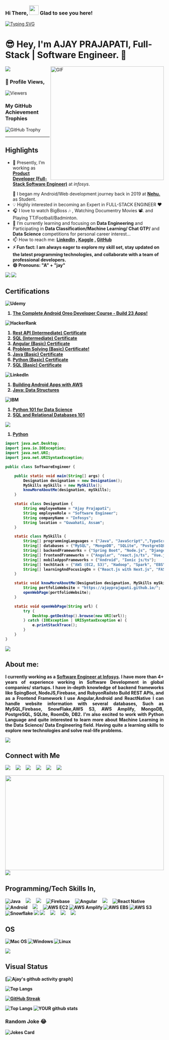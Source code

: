  

### Hi There, <img src="https://raw.githubusercontent.com/iampavangandhi/iampavangandhi/master/gifs/Hi.gif" width="30px" >   Glad to see you here!

[![Typing SVG](https://readme-typing-svg.herokuapp.com/?size=45&width=600&center=true&vCenter=true&color=FD428E&font=Maven+Pro&lines=Hey,+I%27m+Backend+Developer;Hey,+I%27m+Front+End+Developer;Hey,+I%27m+Full+Stack+Developer)](https://git.io/typing-svg)
# 😎 Hey, I'm **AJAY PRAJAPATI**, Full-Stack | Software Engineer. 🔰 

<!-- 

<div class="text-danger"> <b> Thanks to Reach out My Page here, </b> </div> -->

<!--  https://user-images.githubusercontent.com/57037068/88589670-8c77e580-d06a-11ea-8067-696c17a6a496.gif   -->

<img src="https://raw.githubusercontent.com/andreasbm/readme/master/assets/lines/water.png" />

<img align="right" alt="GIF" src="https://gifimage.net/wp-content/uploads/2018/06/trabajo-gif-4.gif" width="360"/>

### :eyes: Profile Views,
<img alt="Viewers" src="https://komarev.com/ghpvc/?username=xclusive43&color=green&style=flat-square"/>

### My GitHub Achievement Trophies
![GitHub Trophy](https://github-profile-trophy.vercel.app/?username=xclusive43&theme=discord)
<!-- Place this tag where you want the button to render. -->
<!-- <a class="github-button" href="https://github.com/vikas-ukani" data-color-scheme="no-preference: dark; light: light; dark: dark;" data-size="large" aria-label="Follow @vikas-ukani on GitHub">Follow @vikas-ukani</a> -->

<!-- <img src="https://raw.githubusercontent.com/andreasbm/readme/master/assets/lines/colored.png" /> -->
<hr />

## Highlights

<ul>
 
 <li> <p class="text-align: justify;">🔭 Presently, I’m working as <a href="https://www.linkedin.com/in/ajay-prajapati%F0%9F%A6%BE-294b401ab/"><b>Product Developer (Full-Stack Software Engineer)</b></a> at <i>infosys</i>.</p></li
 <li> 💼 I began my Android/Web development journey back in 2019 at <a href="https://www.nehu.ac.in/"><b>Nehu.</b> </a> as Student.</li>
 
 <li> 💡 Highly interested in becoming an Expert in FULL-STACK ENGINEER ❤️</li>
 <li> 🎧 I love to watch BigBoss 🎶 , Watching Documentry Movies 📽️. and Playing TT/Football/Badminton.</li>
 
 <li> 🌱 I’m currently learning and focusing on <b>Data Engineering</b> and Participating in <b>Data Classification/Machine Learning/ Chat GTP/</b> and <b>Data Science</b> competitions for personal career interest...</li>
 <li> 📫 How to reach me: <b> <a href="https://www.linkedin.com/in/ajay-prajapati%F0%9F%A6%BE-294b401ab/" target="_blank" class="text-primary"> LinkedIn</a> , <a href="https://www.kaggle.com/ajayprajapati123" target="_blank" class="text-info"> Kaggle</a> , <a href="https://github.com/xclusive43" target="_blank" class="text-dark"> GitHub</a> </li>
 
  <li> ⚡ Fun fact: I am always eager to explore my skill set, stay updated on the latest programming technologies, and collaborate with a team of professional developers.</li>
  <li> 😄 Pronouns: <b>"A"</b> + <b>"jay"</b> </li>
  
</ul>

<img src="https://raw.githubusercontent.com/andreasbm/readme/master/assets/lines/dark.png" />
<img src="https://raw.githubusercontent.com/andreasbm/readme/master/assets/lines/colored.png" />

## Certifications
![Udemy](https://img.shields.io/badge/Udemy-Online_Courses-orange) </br>
1. <a href="https://www.udemy.com/certificate/UC-3b8f0eee-87ec-4322-a0e6-d0be21c53b5d/">The Complete Android Oreo Developer Course - Build 23 Apps!</a> </br>

![HackerRank](https://img.shields.io/badge/HackerRank-2EC866?style=for-the-badge&logo=hackerrank&logoColor=white) </br>
1. <a href="https://www.hackerrank.com/certificates/6e0825be6076">Rest API (Intermediate) Certificate</a> </br>
2. <a href="https://www.hackerrank.com/certificates/4c2d1af22931">SQL (Intermediate) Certificate</a> </br>
3. <a href="https://www.hackerrank.com/certificates/50908f6b7efa">Angular (Basic) Certificate</a> </br>
4. <a href="https://www.hackerrank.com/certificates/5eb39f568a08">Problem Solving (Basic) Certificate!</a> </br>
5. <a href="https://www.hackerrank.com/certificates/fa833636370e">Java (Basic) Certificate</a> </br>
6. <a href="https://www.hackerrank.com/certificates/db8e2ef72dd4">Python (Basic) Certificate</a> </br>
7. <a href="https://www.hackerrank.com/certificates/658486b12aee">SQL (Basic) Certificate</a> </br>

![LinkedIn](https://img.shields.io/badge/LinkedIn-0077B5?style=for-the-badge&logo=linkedin&logoColor=white) </br>
1. <a href="https://drive.google.com/file/d/14NpvURytJ2DrORt71kaDUeMXCqtdGzo0/view">Building Android Apps with AWS</a> </br>
2. <a href="https://www.linkedin.com/learning/certificates/35a3b5da589bf7697dad1d5ea025c74831046e7eedf95c05cb6906a4fe6e80c2?trk=backfilled_certificate">Java: Data Structures</a> </br>

![IBM](https://img.shields.io/badge/IBM-054ADA?style=for-the-badge&logo=ibm&logoColor=white) </br>
1. <a href="https://courses.cognitiveclass.ai/certificates/8a77f3e7222b4b42986d4eb0ae22ad17">Python 101 for Data Science</a> </br>
2. <a href="https://courses.cognitiveclass.ai/certificates/fdbd983b69224c6eb85dd85b5f319040">SQL and Relational Databases 101</a> </br>

<img src="https://img.shields.io/badge/Kaggle-%2320BEFF.svg?&style=for-the-badge&logo=Kaggle&color=yellow&logoColor=white" /></br>
1. <a href="https://www.kaggle.com/learn/certification/ajayprajapati123/python">Python</a> </br>
 
```java
import java.awt.Desktop;
import java.io.IOException;
import java.net.URI;
import java.net.URISyntaxException;

public class SoftwareEngineer {

    public static void main(String[] args) {
        Designation designation = new Designation();
        MySkills mySkills = new MySkills();
        knowMoreAboutMe(designation, mySkills);
    }

    static class Designation {
        String employeeName = "Ajay Prajapati";
        String employeeRole = "Software Engineer";
        String companyName = "Infosys";
        String location = "Guwahati, Assam";
    }

    static class MySkills {
        String[] programmingLanguages = {"Java", "JavaScript",",TypeScrpit", "Python", "SQL", "Kotlin"};
        String[] databases = {"MySQL", "MongoDB", "SQLite", "PostgreSQL"};
        String[] backendFrameworks = {"Spring Boot", "Node.js", "Django"};
        String[] frontendFrameworks = {"Angular", "react.js/ts", "Vue.js", "Next.js", };
        String[] mobileAppsFrameworks = {"Android", "Ionic js/ts"};
        String[] techStack = {"AWS (EC2, S3)", "Hadoop", "Spark", "EBS","Firebase","SnowFlake","MongoDB","LAMP Stack", "WAMP Stack"};
        String[] learningAndFocusingOn = {"React.js with Next.js", "FAST API", "Django", "AWS Services", "CI & CD Development"};
    }

    static void knowMoreAboutMe(Designation designation, MySkills mySkills) {
        String portfolioWebsite = "https://ajayprajapati.github.io/";
        openWebPage(portfolioWebsite);
    }

    static void openWebPage(String url) {
        try {
            Desktop.getDesktop().browse(new URI(url));
        } catch (IOException | URISyntaxException e) {
            e.printStackTrace();
        }
    }
}

```
<!-- - ⚡ Fun fact: ... -->
<!-- - 👯 I’m looking to collaborate on ... -->
<!-- - 🤔 I’m looking for help with ... -->
<!-- - 💬 Ask me about ... -->

<img src="https://raw.githubusercontent.com/andreasbm/readme/master/assets/lines/dark.png" />


## About me: 

<p style="text-align: justify;">
I currently working as a <a href="https://www.linkedin.com/in/ajay-prajapati%F0%9F%A6%BE-294b401ab/"><b>Software Engineer at Infosys</b></a>. I have more than 4+ years of experience working in Software Development in global companies/ startups. I have in-depth knowledge of backend frameworks like SpingBoot, NodeJS,Firebase, and RubyonRailsto Build REST APIs, and as a Frontend Framework I use Angular,Android and ReactNative  I can handle website information with several databases, Such as MySQL,Firebase, SnowFlake,AWS S3, AWS Amplify, MongoDB, PostgreSQL, SQLite, RoomDb, DB2. I'm also excited to work with Python Language and quite interested to learn more about Machine Learning in the Data Science/ Data Engineering field. Having quite a learning skills to explore new technologies and solve real-life problems.
</p>

 
<img src="https://raw.githubusercontent.com/andreasbm/readme/master/assets/lines/rainbow.png" />

## Connect with Me

[<img src="https://img.shields.io/badge/linkedin-%230077B5.svg?&style=for-the-badge&logo=linkedin&logoColor=white" />](https://www.linkedin.com/in/ajay-prajapati%F0%9F%A6%BE-294b401ab/)          &nbsp;  &nbsp;          [<img src="https://img.shields.io/badge/Stackoverflow-%fd75454.svg?&style=for-the-badge&logo=stackoverflow&color=red&logoColor=white" />](https://stackoverflow.com/users/10214161/jayee)          &nbsp;  &nbsp;          [<img src="https://img.shields.io/badge/Kaggle-%2320BEFF.svg?&style=for-the-badge&logo=Kaggle&color=yellow&logoColor=white" />](https://www.kaggle.com/ajayprajapati123)          &nbsp;  &nbsp;          [<img src="https://img.shields.io/badge/facebook-blue?style=for-the-badge&logo=facebook&logoColor=white" />](https://www.facebook.com/XCLUSIVE.JAYEE)    &nbsp;  &nbsp;          [<img src="https://img.shields.io/badge/stackexchange-%ca64564.svg?&style=for-the-badge&logo=stackexchange&color=orange&logoColor=white" />](https://datascience.stackexchange.com/users/164628/jayee)          &nbsp;  &nbsp;          [<img src="https://img.shields.io/badge/dataquest-%ca64564.svg?&style=for-the-badge&logo=dataquest&color=purple&logoColor=white" />](https://app.dataquest.io/dashboard)    


<img src="https://github.com/vikas-ukani/vikas-ukani/blob/master/violine.gif" height=300 width="100%" />

<img src="https://raw.githubusercontent.com/andreasbm/readme/master/assets/lines/dark.png" />


## Programming/Tech Skills In,
![Java](https://img.shields.io/badge/Java-007396?style=for-the-badge&logo=java&logoColor=white) &nbsp;  &nbsp;
<img src="https://img.shields.io/badge/javascript-%23D00000.svg?&style=for-the-badge&logo=javascript&logoColor=white" />  &nbsp;  &nbsp; <img src="https://img.shields.io/badge/mysql-%FFFFFF.svg?&style=for-the-badge&logo=mysql&logoColor=white" />    &nbsp; &nbsp;
![Firebase](https://img.shields.io/badge/Firebase-FFCA28?style=for-the-badge&logo=firebase&logoColor=black) &nbsp; &nbsp;
![Angular](https://img.shields.io/badge/Angular-DD0031?style=for-the-badge&logo=angular&logoColor=white) &nbsp; &nbsp;
<img src="https://img.shields.io/badge/reactjs-%233756AB.svg?&style=for-the-badge&logo=react&logoColor=white" />    &nbsp; &nbsp; 
![React Native](https://img.shields.io/badge/React_Native-61DAFB?style=for-the-badge&logo=react&logoColor=white)  &nbsp; &nbsp;
![Android](https://img.shields.io/badge/Android-3DDC84?style=for-the-badge&logo=android&logoColor=white) &nbsp; &nbsp;
<img src="https://img.shields.io/badge/nodejs-%23FCC624.svg?&style=for-the-badge&logo=node&logoColor=white" />    &nbsp; &nbsp;
![AWS EC2](https://img.shields.io/badge/AWS_EC2-232F3E?style=for-the-badge&logo=amazonaws&logoColor=white)
![AWS Amplify](https://img.shields.io/badge/AWS_Amplify-FF9900?style=for-the-badge&logo=aws-amplify&logoColor=black)
![AWS EBS](https://img.shields.io/badge/AWS_Elastic_Beanstalk-232F3E?style=for-the-badge&logo=amazonaws&logoColor=white)
![AWS S3](https://img.shields.io/badge/AWS_S3-569A31?style=for-the-badge&logo=amazonaws&logoColor=white)
![Snowflake](https://img.shields.io/badge/Snowflake-0057E7?style=for-the-badge&logo=snowflake&logoColor=white)
<img src="https://img.shields.io/badge/mongodb-%23FF00AA.svg?&style=for-the-badge&logo=mysql&logoColor=white" />
<img src="https://img.shields.io/badge/PHP-%233776AB.svg?&style=for-the-badge&logo=php&logoColor=white" />  &nbsp;  &nbsp;  <img src="https://img.shields.io/badge/laravel-%23D00000.svg?&style=for-the-badge&logo=laravel&logoColor=white" />    &nbsp; &nbsp;
<img src="https://img.shields.io/badge/vuejs-%23FCC624.svg?&style=for-the-badge&logo=vuejs&logoColor=white" />   &nbsp; &nbsp;      <img src="https://img.shields.io/badge/Python-%FFFFFF.svg?&style=for-the-badge&logo=python&logoColor=white" />  &nbsp; &nbsp;  &nbsp;  
## OS 
![Mac OS](https://img.shields.io/badge/macOS-000000?style=for-the-badge&logo=apple&logoColor=white)
![Windows](https://img.shields.io/badge/Windows-0078D6?style=for-the-badge&logo=windows&logoColor=white)
![Linux](https://img.shields.io/badge/Linux-FCC624?style=for-the-badge&logo=linux&logoColor=black)

<img src="https://raw.githubusercontent.com/andreasbm/readme/master/assets/lines/colored.png" />

## Visual Status

[![Ajay's github activity graph](https://github-readme-activity-graph.vercel.app/graph?username=xclusive43&bg_color=1A1B27&color=d8abd5&line=ffff00&point=ffc800&area=true&hide_border=false)] 

![Top Langs](https://github-readme-stats.vercel.app/api/top-langs/?username=xclusive43&hide_progress=true)

[![GitHub Streak](https://github-readme-streak-stats.herokuapp.com/?user=xclusive43&theme=radical)](https://git.io/streak-stats)

![Top Langs](https://github-readme-stats.vercel.app/api/top-langs/?username=xclusive43&show_icons=true&theme=radical) ![YOUR github stats](https://github-readme-stats.vercel.app/api?username=xclusive43&show_icons=true&theme=radical)

 
### Random Joke 😂
![Jokes Card](https://readme-jokes.vercel.app/api)


